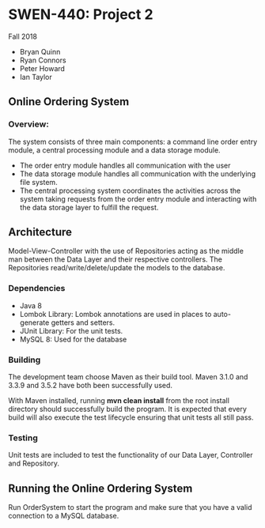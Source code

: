# SWEN-440:  Project 2
Fall 2018

- Bryan Quinn
- Ryan Connors
- Peter Howard
- Ian Taylor

## Online Ordering System

### Overview:

The system consists of three main components:  a command line order 
entry module, a central processing module and a data storage module. 
 
 - The order entry module handles all communication with the user
 - The data storage module handles all communication with the underlying 
   file system.  
 - The central processing system coordinates the activities across 
   the system taking requests from the order entry module and
   interacting with the data storage layer to fulfill the request.
   
## Architecture
Model-View-Controller with the use of Repositories acting as the middle man between the Data Layer
and their respective controllers. The Repositories read/write/delete/update the models to the
database. 


### Dependencies
 - Java 8 
 - Lombok Library: Lombok annotations are used in places to auto-generate getters and
 setters.  
 - JUnit Library:  For the unit tests.
 - MySQL 8: Used for the database

### Building
The development team choose Maven as their build tool.  Maven 3.1.0 and 3.3.9 and 3.5.2
have both been successfully used.  

With Maven installed, running **mvn clean install** from the root install directory should 
successfully build the program.  It is expected that every build will also execute the test
lifecycle ensuring that unit tests all still pass.

### Testing
Unit tests are included to test the functionality of our Data Layer, Controller and Repository.  

## Running the Online Ordering System
Run OrderSystem to start the program and make sure that you have a valid connection to a MySQL database.


